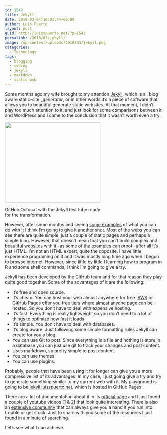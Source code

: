 ```yaml
---
id: 1542
title: Jekyll
date: 2018-03-04T16:03:44+00:00
author: Luis Puerto
layout: post
guid: http://luisspuerto.net/?p=1542
permalink: /2018/03/jekyll/
image: /wp-content/uploads/2018/03/jekyll.png
categories:
  - Technology
tags:
  - blogging
  - coding
  - jekyll
  - markdown
  - static web
---
```

Some months ago my wife brought to my attention [Jekyll](https://jekyllrb.com), which is a _blog aware static-site __generator_, or in other words it&#8217;s a piece of software that allows you to beautiful generate static websites. At that moment, I didn&#8217;t play too much attention to it, and just look for some comparisons between it and WordPress and I came to the conclusion that it wasn&#8217;t worth even a try.

<div id="attachment_1548" style="width: 315px" class="wp-caption alignleft">
  <a href="http://luisspuerto.net/wp-content/uploads/2018/03/octojekyll.png"><img class="wp-image-1548" src="http://luisspuerto.net/wp-content/uploads/2018/03/octojekyll.png" alt="" width="305" height="255" srcset="http://luisspuerto.net/wp-content/uploads/2018/03/octojekyll.png 660w, http://luisspuerto.net/wp-content/uploads/2018/03/octojekyll-300x251.png 300w, http://luisspuerto.net/wp-content/uploads/2018/03/octojekyll-299x250.png 299w" sizes="(max-width: 305px) 100vw, 305px" /></a>
  
  <p class="wp-caption-text">
    GitHub Octocat with the Jekyll test tube ready for the transformation.
  </p>
</div>

However, after some months and seeing [some examples](https://github.com/jekyll/jekyll/wiki/Sites) of what you can do with it I think I&#8217;m going to give it another shot. Most of the webs you can see there are quite simple, just a couple of static pages and perhaps a simple blog. However, that doesn&#8217;t mean that you can&#8217;t build complex and beautiful websites with it –as [some of the examples](http://jentrata.org) can proof– after all it&#8217;s just HTML. I&#8217;m not an HTML expert, quite the opposite. I have little experience programing on it and it was mostly long time ago when I begun to browse internet. However, since little by little I learning how to program in R and some shell commands, I think I&#8217;m going to give a try.

Jekyll has been developed by the GitHub team and for that reason they play quite good together. Some of the advantages of it are the following:

  * It&#8217;s free and open source.
  * It&#8217;s cheap. You can host your web almost anywhere for free. [AWS](https://aws.amazon.com/) or [GitHub Pages](https://pages.github.com/) offer you free tiers where almost anyone page can be hosted. So you don&#8217;t have to deal with expensive hosting.
  * It&#8217;s fast. Everything is really lightweight so you don&#8217;t need to a lot of things to optimize how fast it loads
  * It&#8217;s simple. You don&#8217;t have to deal with databases.
  * It&#8217;s blog aware. Just following some simple formatting rules Jekyll can create for you a blog.
  * You can use Git to post. Since everything is a file and nothing is store in a database you can just use git to track your changes and post content.
  * Uses markdown, so pretty simple to post content.
  * You can use themes
  * You can use plugins.

Probably, people that have been using it for longer can give you a more compressive list of its advantages. In my case, I just going give a try and try to generate something similar to my current web with it. My playground is going to be [jekyll.luisspuerto.net](http://jekyl.luisspuerto.net), which is hosted in GitHub Pages.

There are a lot of documentation about it in its [official page](https://jekyllrb.com/docs/home/) and I just found a couple of youtube videos [[1](https://www.youtube.com/watch?v=wkDc6KPvLhw) & [2](https://www.youtube.com/watch?v=iWowJBRMtpc)] that look quite interesting. There is also an [extensive community](https://talk.jekyllrb.com) that can always give you a hand if you run into trouble or get stuck. Just to share with you some of the resources I just found in a minute of searching.

Let&#8217;s see what I can achieve.